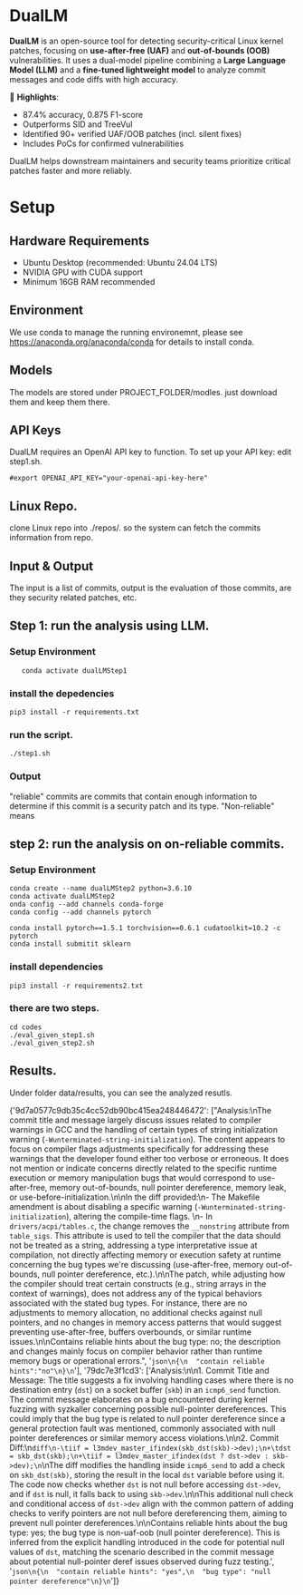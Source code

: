 # DualLM

**DualLM** is an open-source tool for detecting security-critical Linux kernel patches, focusing on **use-after-free (UAF)** and **out-of-bounds (OOB)** vulnerabilities. It uses a dual-model pipeline combining a **Large Language Model (LLM)** and a **fine-tuned lightweight model** to analyze commit messages and code diffs with high accuracy.

📌 **Highlights**:
- 87.4% accuracy, 0.875 F1-score  
- Outperforms SID and TreeVul  
- Identified 90+ verified UAF/OOB patches (incl. silent fixes)  
- Includes PoCs for confirmed vulnerabilities  

DualLM helps downstream maintainers and security teams prioritize critical patches faster and more reliably.

# Setup

## Hardware Requirements

- Ubuntu Desktop (recommended: Ubuntu 24.04 LTS)
- NVIDIA GPU with CUDA support
- Minimum 16GB RAM recommended


## Environment
We use conda to manage the running environemnt, please see https://anaconda.org/anaconda/conda for details to install conda.


## Models

The models are stored under PROJECT_FOLDER/modles.  just download them and keep them there.

## API Keys

DualLM requires an OpenAI API key to function. To set up your API key: edit step1.sh.
```
#export OPENAI_API_KEY="your-openai-api-key-here"
```

## Linux Repo.
clone Linux repo into ./repos/. so the system can fetch the commits information from repo.

## Input & Output
   The input is a list of commits, output is the evaluation of those commits, are they security related patches, etc.

##  Step 1: run the analysis using LLM.

### Setup Environment
```conda create --name dualLMStep1 python=3.10
   conda activate dualLMStep1
```
### install the depedencies
```
pip3 install -r requirements.txt
```
### run the script.
```
./step1.sh
```
### Output

"reliable" commits are commits that contain enough information to determine if this commit is a security patch and its type.  "Non-reliable" means 


## step 2: run the analysis on on-reliable commits.

### Setup Environment
```
conda create --name dualLMStep2 python=3.6.10
conda activate dualLMStep2
onda config --add channels conda-forge
conda config --add channels pytorch

conda install pytorch==1.5.1 torchvision==0.6.1 cudatoolkit=10.2 -c pytorch
conda install submitit sklearn

```
### install dependencies 
```
pip3 install -r requirements2.txt
```

### there are two steps.
```
cd codes
./eval_given_step1.sh
./eval_given_step2.sh
```

## Results.
Under folder data/results, you can see the analyzed resutls.

{'9d7a0577c9db35c4cc52db90bc415ea248446472': ["Analysis:\nThe commit title and message largely discuss issues related to compiler warnings in GCC and the handling of certain types of string initialization warning (`-Wunterminated-string-initialization`). The content appears to focus on compiler flags adjustments specifically for addressing these warnings that the developer found either too verbose or erroneous. It does not mention or indicate concerns directly related to the specific runtime execution or memory manipulation bugs that would correspond to use-after-free, memory out-of-bounds, null pointer dereference, memory leak, or use-before-initialization.\n\nIn the diff provided:\n- The Makefile amendment is about disabling a specific warning (`-Wunterminated-string-initialization`), altering the compile-time flags. \n- In `drivers/acpi/tables.c`, the change removes the `__nonstring` attribute from `table_sigs`. This attribute is used to tell the compiler that the data should not be treated as a string, addressing a type interpretative issue at compilation, not directly affecting memory or execution safety at runtime concerning the bug types we're discussing (use-after-free, memory out-of-bounds, null pointer dereference, etc.).\n\nThe patch, while adjusting how the compiler should treat certain constructs (e.g., string arrays in the context of warnings), does not address any of the typical behaviors associated with the stated bug types. For instance, there are no adjustments to memory allocation, no additional checks against null pointers, and no changes in memory access patterns that would suggest preventing use-after-free, buffers overbounds, or similar runtime issues.\n\nContains reliable hints about the bug type: no; the description and changes mainly focus on compiler behavior rather than runtime memory bugs or operational errors.", '```json\n{\n  "contain reliable hints":"no"\n}\n```'], '79dc7e3f1cd3': ['Analysis:\n\n1. Commit Title and Message: The title suggests a fix involving handling cases where there is no destination entry (`dst`) on a socket buffer (`skb`) in an `icmp6_send` function. The commit message elaborates on a bug encountered during kernel fuzzing with syzkaller concerning possible null-pointer dereferences. This could imply that the bug type is related to null pointer dereference since a general protection fault was mentioned, commonly associated with null pointer dereferences or similar memory access violations.\n\n2. Commit Diff:\n```diff\n-\tiif = l3mdev_master_ifindex(skb_dst(skb)->dev);\n+\tdst = skb_dst(skb);\n+\tiif = l3mdev_master_ifindex(dst ? dst->dev : skb->dev);\n```\nThe diff modifies the handling inside `icmp6_send` to add a check on `skb_dst(skb)`, storing the result in the local `dst` variable before using it. The code now checks whether `dst` is not null before accessing `dst->dev`, and if `dst` is null, it falls back to using `skb->dev`.\n\nThis additional null check and conditional access of `dst->dev` align with the common pattern of adding checks to verify pointers are not null before dereferencing them, aiming to prevent null pointer dereferences.\n\nContains reliable hints about the bug type: yes; the bug type is non-uaf-oob (null pointer dereference). This is inferred from the explicit handling introduced in the code for potential null values of `dst`, matching the scenario described in the commit message about potential null-pointer deref issues observed during fuzz testing.', '```json\n{\n  "contain reliable hints": "yes",\n  "bug type": "null pointer dereference"\n}\n```']}